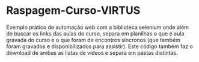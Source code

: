 # Raspagem-Curso-VIRTUS
Exemplo prático de automação web com a biblioteca selenium onde além de buscar os links das aulas do curso, separa em planilhas o que é aula gravada do curso e o que foram de encontros síncronos (que também foram gravados e disponibilizados para assistir). Este código também faz o download de ambas as listas de vídeos e separa em pastas distintas.
